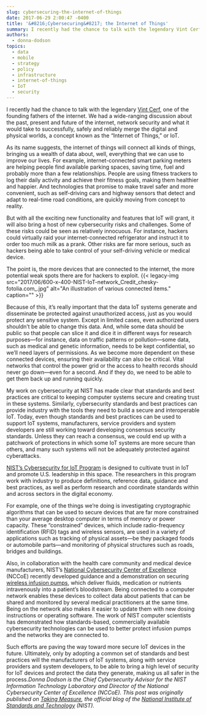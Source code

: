 ```yaml
---
slug: cybersecuring-the-internet-of-things
date: 2017-06-29 2:00:47 -0400
title: '&#8216;Cybersecuring&#8217; the Internet of Things'
summary: I recently had the chance to talk with the legendary Vint Cerf, one of the founding fathers of the internet. We had a wide-ranging discussion about the past, present and future of the internet, network security and what it would take to successfully, safely and reliably merge the digital and physical worlds, a concept known
authors:
  - donna-dodson
topics:
  - data
  - mobile
  - strategy
  - policy
  - infrastructure
  - internet-of-things
  - IoT
  - security
---
```


I recently had the chance to talk with the legendary [Vint Cerf](https://research.google.com/pubs/author32412.html), one of the founding fathers of the internet. We had a wide-ranging discussion about the past, present and future of the internet, network security and what it would take to successfully, safely and reliably merge the digital and physical worlds, a concept known as the “Internet of Things,” or IoT.

<div style="text-align: center">
  <p>
  </p>
</div>

As its name suggests, the internet of things will connect all kinds of things, bringing us a wealth of data about, well, everything that we can use to improve our lives. For example, internet-connected smart parking meters are helping people find available parking spaces, saving time, fuel and probably more than a few relationships. People are using fitness trackers to log their daily activity and achieve their fitness goals, making them healthier and happier. And technologies that promise to make travel safer and more convenient, such as self-driving cars and highway sensors that detect and adapt to real-time road conditions, are quickly moving from concept to reality.

But with all the exciting new functionality and features that IoT will grant, it will also bring a host of new cybersecurity risks and challenges. Some of these risks could be seen as relatively innocuous. For instance, hackers could virtually raid your internet-connected refrigerator and instruct it to order too much milk as a prank. Other risks are far more serious, such as hackers being able to take control of your self-driving vehicle or medical device.

The point is, the more devices that are connected to the internet, the more potential weak spots there are for hackers to exploit. {{< legacy-img src="2017/06/600-x-400-NIST-IoT-network\_Credit\_chesky-fotolia.com_.jpg" alt="An illustration of various connected items." caption="" >}}

Because of this, it’s really important that the data IoT systems generate and disseminate be protected against unauthorized access, just as you would protect any sensitive system. Except in limited cases, even authorized users shouldn’t be able to change this data. And, while some data should be public so that people can slice it and dice it in different ways for research purposes—for instance, data on traffic patterns or pollution—some data, such as medical and genetic information, needs to be kept confidential, so we’ll need layers of permissions. As we become more dependent on these connected devices, ensuring their availability can also be critical. Vital networks that control the power grid or the access to health records should never go down—even for a second. And if they do, we need to be able to get them back up and running quickly.

My work on cybersecurity at NIST has made clear that standards and best practices are critical to keeping computer systems secure and creating trust in these systems. Similarly, cybersecurity standards and best practices can provide industry with the tools they need to build a secure and interoperable IoT. Today, even though standards and best practices can be used to support IoT systems, manufacturers, service providers and system developers are still working toward developing consensus security standards. Unless they can reach a consensus, we could end up with a patchwork of protections in which some IoT systems are more secure than others, and many such systems will not be adequately protected against cyberattacks.

[NIST’s Cybersecurity for IoT Program](https://www.nist.gov/programs-projects/nist-cybersecurity-iot-program) is designed to cultivate trust in IoT and promote U.S. leadership in this space. The researchers in this program work with industry to produce definitions, reference data, guidance and best practices, as well as perform research and coordinate standards within and across sectors in the digital economy.

For example, one of the things we’re doing is investigating cryptographic algorithms that can be used to secure devices that are far more constrained than your average desktop computer in terms of memory or power capacity. These “constrained” devices, which include radio-frequency identification (RFID) tags and wireless sensors, are used in a variety of applications such as tracking of physical assets—be they packaged foods or automobile parts—and monitoring of physical structures such as roads, bridges and buildings.

Also, in collaboration with the health care community and medical device manufacturers, NIST’s [National Cybersecurity Center of Excellence](https://nccoe.nist.gov/) (NCCoE) recently developed guidance and a demonstration on securing [wireless infusion pumps](http://nist-takingmeasure.blogs.govdelivery.com/securing-wireless-infusion-pumps/), which deliver fluids, medication or nutrients intravenously into a patient’s bloodstream. Being connected to a computer network enables these devices to collect data about patients that can be shared and monitored by several medical practitioners at the same time. Being on the network also makes it easier to update them with new dosing instructions or operating software. The work of NIST computer scientists has demonstrated how standards-based, commercially available cybersecurity technologies can be used to better protect infusion pumps and the networks they are connected to.

Such efforts are paving the way toward more secure IoT devices in the future. Ultimately, only by adopting a common set of standards and best practices will the manufacturers of IoT systems, along with service providers and system developers, to be able to bring a high level of security for IoT devices and protect the data they generate, making us all safer in the process._Donna Dodson is the Chief Cybersecurity Advisor for the NIST Information Technology Laboratory and Director of the National Cybersecurity Center of Excellence (NCCoE)._
_This post was originally published on [Taking Measure](http://nist-takingmeasure.blogs.govdelivery.com), the official blog of the [National Institute of Standards and Technology](https://www.nist.gov) (NIST)._
